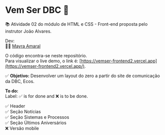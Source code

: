 # Vem Ser DBC 🚀
📚 Atividade 02 do módulo de HTML e CSS - Front-end proposta pelo instrutor João Alvares.  
  
Dev:  
👩‍💻 [Mayra Amaral](https://github.com/mayraamaral)    
  
O código encontra-se neste repositório.  
Para visualizar o live demo, o link é: [https://vemser-frontend2.vercel.app](https://vemser-frontend2.vercel.app/).  
  
✅ **Objetivo:** Desenvolver um layout do zero a partir do site de comunicação da DBC, Ecos.
  
**To do:**  
Label: ✅ is for done and ❌ is to be done.  
  
✅ Header  
✅ Seção Notícias  
✅ Seção Sistemas e Processos  
✅ Seção Últimos Aniversários  
❌ Versão mobile  